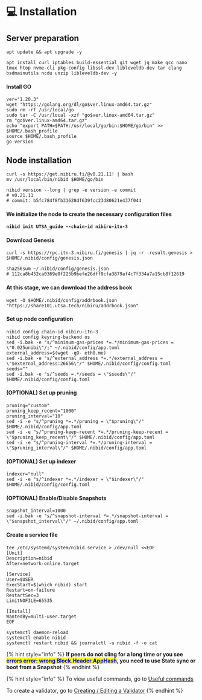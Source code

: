 # 💻 Installation

## Server preparation

```shell
apt update && apt upgrade -y
```

```shell
apt install curl iptables build-essential git wget jq make gcc nano tmux htop nvme-cli pkg-config libssl-dev libleveldb-dev tar clang bsdmainutils ncdu unzip libleveldb-dev -y
```

#### Install GO

```shell
ver="1.20.3"
wget "https://golang.org/dl/go$ver.linux-amd64.tar.gz"
sudo rm -rf /usr/local/go
sudo tar -C /usr/local -xzf "go$ver.linux-amd64.tar.gz"
rm "go$ver.linux-amd64.tar.gz"
echo "export PATH=$PATH:/usr/local/go/bin:$HOME/go/bin" >> $HOME/.bash_profile
source $HOME/.bash_profile
go version
```

## Node installation

```shell
curl -s https://get.nibiru.fi/@v0.21.11! | bash
mv /usr/local/bin/nibid $HOME/go/bin

nibid version --long | grep -e version -e commit
# v0.21.11
# commit: b5fc784f8fb31628df639fcc23d80621e437f044
```

#### We initialize the node to create the necessary configuration files

<pre class="language-shell"><code class="lang-shell"><strong>nibid init UTSA_guide --chain-id nibiru-itn-3
</strong></code></pre>

#### Download Genesis

```shell
curl -s https://rpc.itn-3.nibiru.fi/genesis | jq -r .result.genesis > $HOME/.nibid/config/genesis.json

sha256sum ~/.nibid/config/genesis.json
# 112ca8b452ca0369e0f225b9befe26dff9cfa3879af4c7f334a7a15cb8f12619
```

#### At this stage, we can download the address book

```shell
wget -O $HOME/.nibid/config/addrbook.json "https://share101.utsa.tech/nibiru/addrbook.json"
```

#### Set up node configuration

```shell
nibid config chain-id nibiru-itn-3
nibid config keyring-backend os
sed -i.bak -e "s/^minimum-gas-prices *=.*/minimum-gas-prices = \"0.025unibi\"/;" ~/.nibid/config/app.toml
external_address=$(wget -qO- eth0.me)
sed -i.bak -e "s/^external_address *=.*/external_address = \"$external_address:26656\"/" $HOME/.nibid/config/config.toml
seeds=""
sed -i.bak -e "s/^seeds =.*/seeds = \"$seeds\"/" $HOME/.nibid/config/config.toml
```

#### (OPTIONAL) Set up pruning

```shell
pruning="custom"
pruning_keep_recent="1000"
pruning_interval="10"
sed -i -e "s/^pruning *=.*/pruning = \"$pruning\"/" $HOME/.nibid/config/app.toml
sed -i -e "s/^pruning-keep-recent *=.*/pruning-keep-recent = \"$pruning_keep_recent\"/" $HOME/.nibid/config/app.toml
sed -i -e "s/^pruning-interval *=.*/pruning-interval = \"$pruning_interval\"/" $HOME/.nibid/config/app.toml
```

#### (OPTIONAL) Set up indexer

```shell
indexer="null"
sed -i -e "s/^indexer *=.*/indexer = \"$indexer\"/" $HOME/.nibid/config/config.toml
```

#### (OPTIONAL) Enable/Disable Snapshots

```shell
snapshot_interval=1000
sed -i.bak -e "s/^snapshot-interval *=.*/snapshot-interval = \"$snapshot_interval\"/" ~/.nibid/config/app.toml
```

#### Create a service file

```shell
tee /etc/systemd/system/nibid.service > /dev/null <<EOF
[Unit]
Description=nibid
After=network-online.target

[Service]
User=$USER
ExecStart=$(which nibid) start
Restart=on-failure
RestartSec=3
LimitNOFILE=65535

[Install]
WantedBy=multi-user.target
EOF
```

```shell
systemctl daemon-reload
systemctl enable nibid
systemctl restart nibid && journalctl -u nibid -f -o cat
```

{% hint style="info" %}
**If peers do not cling for a long time or you see&#x20;**<mark style="color:blue;">**errors error: wrong Block.Header.AppHash**</mark>**, you need to use State sync or boot from a Snapshot**
{% endhint %}

{% hint style="info" %}
To view useful commands, go to [Useful commands](https://utsa.gitbook.io/services/cosmos-wiki/useful-commands)

To create a validator, go to [Creating / Editing a Validator](https://utsa.gitbook.io/services/cosmos-wiki/creating-editing-a-validator)
{% endhint %}
